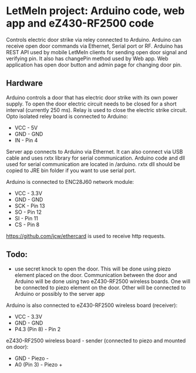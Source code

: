LetMeIn project: Arduino code, web app and eZ430-RF2500 code
==============================
Controls electric door strike via reley connected to Arduino.
Arduino can receive open door commands via Ethernet, Serial port or RF.
Arduino has REST API used by mobile LetMeIn clients for sending open door signal and verifying pin. It also has changePin method used by Web app.
Web application has open door button and admin page for changing door pin.

Hardware
--------
Arduino controls a door that has electric door strike with its own power supply. To open the door electric circuit needs to be closed for a short interval (currently 250 ms).
Relay is used to close the electric strike circuit.
Opto isolated reley board is connected to Arduino:
* VCC - 5V
* GND - GND
* IN - Pin 4

Server app connects to Arduino via Ethernet. It can also connect via USB cable and uses rxtx library for serial communication.
Arduino code and dll used for serial communication are located in /arduino. rxtx dll should be copied to JRE bin folder if you want to use serial port.

Arduino is connected to ENC28J60 network module:
* VCC - 3.3V
* GND - GND
* SCK - Pin 13
* SO - Pin 12
* SI - Pin 11
* CS - Pin 8

https://github.com/jcw/ethercard is used to receive http requests.

Todo:
-----
* use secret knock to open the door. This will be done using piezo element placed on the door. Communication between the door and Arduino will be done using two eZ430-RF2500 wireless boards. One will be connected to piezo element on the door. Other will be connected to Arduino or possibly to the server app

Arduino is also connected to eZ430-RF2500 wireless board (receiver):
* VCC - 3.3V
* GND - GND
* P4.3 (Pin 8) - Pin 2

eZ430-RF2500 wireless board - sender (connected to piezo and mounted on door):
* GND - Piezo -
* A0 (Pin 3) - Piezo +